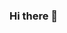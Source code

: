 ### Hi there 👋

<!--
**marcosrmartin/marcosrmartin** is a ✨ _special_ ✨ repository because its `README.md` (this file) appears on your GitHub profile.

Here are some ideas to get you started:

- 👯 I’m looking to collaborate on a small project to start me in networks
-->
